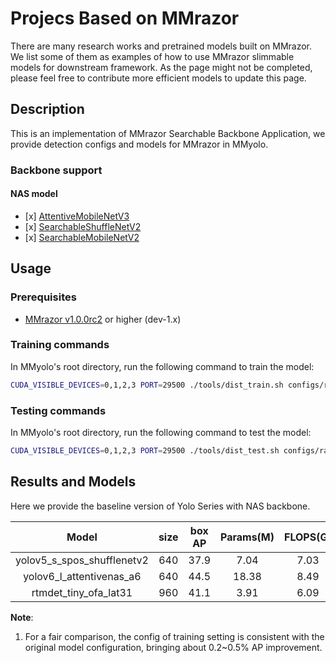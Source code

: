 # Projecs Based on MMrazor

There are many research works and pretrained models built on MMrazor. We list some of them as examples of how to use MMrazor slimmable models for downstream framework. As the page might not be completed, please feel free to contribute more efficient models to update this page.

## Description

This is an implementation of MMrazor Searchable Backbone Application, we provide detection configs and models for MMrazor in MMyolo.

### Backbone support

#### NAS model

- \[x\] [AttentiveMobileNetV3](https://github.com/open-mmlab/mmrazor/blob/dev-1.x/configs/_base_/nas_backbones/attentive_mobilenetv3_supernet.py)
- \[x\] [SearchableShuffleNetV2](https://github.com/open-mmlab/mmrazor/blob/dev-1.x/configs/_base_/nas_backbones/spos_shufflenet_supernet.py)
- \[x\] [SearchableMobileNetV2](https://github.com/open-mmlab/mmrazor/blob/dev-1.x/configs/_base_/nas_backbones/spos_mobilenet_supernet.py)

## Usage

### Prerequisites

- [MMrazor v1.0.0rc2](https://github.com/open-mmlab/mmrazor/tree/v1.0.0rc2) or higher (dev-1.x)

### Training commands

In MMyolo's root directory, run the following command to train the model:

```bash
CUDA_VISIBLE_DEVICES=0,1,2,3 PORT=29500 ./tools/dist_train.sh configs/razor_subnets/yolov5_s_spos_shufflenetv2_syncbn_8xb16-300e_coco.py
```

### Testing commands

In MMyolo's root directory, run the following command to test the model:

```bash
CUDA_VISIBLE_DEVICES=0,1,2,3 PORT=29500 ./tools/dist_test.sh configs/razor_subnets/yolov5_s_spos_shufflenetv2_syncbn_8xb16-300e_coco.py ${CHECKPOINT_PATH}
```

## Results and Models

Here we provide the baseline version of Yolo Series with NAS backbone.

|           Model            | size | box AP | Params(M) | FLOPS(G) |                                  Config                                  |                                                                                      Download                                                                                       |
| :------------------------: | :--: | :----: | :-------: | :------: | :----------------------------------------------------------------------: | :---------------------------------------------------------------------------------------------------------------------------------------------------------------------------------: |
| yolov5_s_spos_shufflenetv2 | 640  |  37.9  |   7.04    |   7.03   |     [config](./yolov5_s_spos_shufflenetv2_syncbn_8xb16-300e_coco.py)     |         [model](https://openmmlab-share.oss-cn-hangzhou.aliyuncs.com/mmrazor/v1/spos/yolov5/yolov5_s_spos_shufflenetv2_syncbn_8xb16-300e_coco_20230109_155302-777fd6f1.pth)         |
|  yolov6_l_attentivenas_a6  | 640  |  44.5  |   18.38   |   8.49   | [config](./yolov6_l_attentivenas_a6_d12_syncbn_fast_16xb16-300e_coco.py) | [model](https://openmmlab-share.oss-cn-hangzhou.aliyuncs.com/mmrazor/v1/attentivenas/yolov6/yolov6_l_attentivenas_a6_d12_syncbn_fast_16xb16-300e_coco_20230108_174944-4970f0b7.pth) |
|   rtmdet_tiny_ofa_lat31    | 960  |  41.1  |   3.91    |   6.09   |       [config](./rtmdet_tiny_ofa_lat31_syncbn_16xb16-300e_coco.py)       |           [model](https://openmmlab-share.oss-cn-hangzhou.aliyuncs.com/mmrazor/v1/ofa/rtmdet/rtmdet_tiny_ofa_lat31_syncbn_16xb16-300e_coco_20230108_222141-24ff87dex.pth)           |

**Note**:

1. For a fair comparison, the config of training setting is consistent with the original model configuration, bringing about 0.2~0.5% AP improvement.
